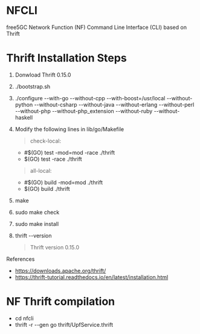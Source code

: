 # NFCLI
free5GC Network Function (NF) Command Line Interface (CLI) based on Thrift 

# Thrift Installation Steps
1) Donwload Thrift 0.15.0
2) ./bootstrap.sh
3) ./configure --with-go --without-cpp  --with-boost=/usr/local --without-python --without-csharp --without-java --without-erlang --without-perl --without-php --without-php_extension --without-ruby --without-haskell
4) Modify the following lines in lib/go/Makefile
    > check-local:
      * #$(GO) test -mod=mod -race ./thrift
      * $(GO) test -race ./thrift
        
    > all-local:
      * #$(GO) build -mod=mod ./thrift
      * $(GO) build ./thrift
5) make
6) sudo make check
7) sudo make install 
8) thrift --version
    > Thrift version 0.15.0

References
* https://downloads.apache.org/thrift/
* https://thrift-tutorial.readthedocs.io/en/latest/installation.html

# NF Thrift compilation
* cd nfcli 
* thrift -r --gen go thrift/UpfService.thrift
